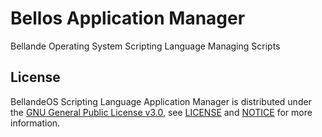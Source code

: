# Bellos Application Manager

Bellande Operating System Scripting Language Managing Scripts

## License
BellandeOS Scripting Language Application Manager is distributed under the [GNU General Public License v3.0](https://www.gnu.org/licenses/gpl-3.0.en.html), see [LICENSE](https://github.com/Application-Interoperability-Xenogen/bellos_application_manager/blob/main/LICENSE) and [NOTICE](https://github.com/Application-Interoperability-Xenogen/bellos_application_manager/blob/main/LICENSE) for more information.
